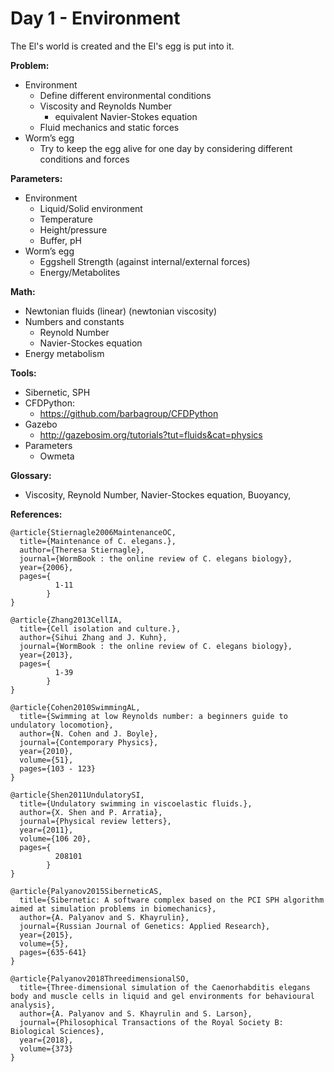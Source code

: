 # Day 1 - Environment

The El's world is created and the El's egg is put into it.


**Problem:**

- Environment
  - Define different environmental conditions
  - Viscosity and Reynolds Number
    - equivalent Navier-Stokes equation
  - Fluid mechanics and static forces
- Worm’s egg
  - Try to keep the egg alive for one day by considering different conditions and forces

**Parameters:**

- Environment
  - Liquid/Solid environment
  - Temperature
  - Height/pressure
  - Buffer, pH
- Worm’s egg
  - Eggshell Strength (against internal/external forces)
  - Energy/Metabolites

**Math:**

* Newtonian fluids (linear) (newtonian viscosity)
* Numbers and constants
  * Reynold Number
  * Navier-Stockes equation
* Energy metabolism

**Tools:**

* Sibernetic, SPH
* CFDPython:
  * https://github.com/barbagroup/CFDPython
* Gazebo
  * http://gazebosim.org/tutorials?tut=fluids&cat=physics
* Parameters
  * Owmeta

**Glossary:**

* Viscosity, Reynold Number, Navier-Stockes equation, Buoyancy,


**References:**

```{bibliography}
@article{Stiernagle2006MaintenanceOC,
  title={Maintenance of C. elegans.},
  author={Theresa Stiernagle},
  journal={WormBook : the online review of C. elegans biology},
  year={2006},
  pages={
          1-11
        }
}

@article{Zhang2013CellIA,
  title={Cell isolation and culture.},
  author={Sihui Zhang and J. Kuhn},
  journal={WormBook : the online review of C. elegans biology},
  year={2013},
  pages={
          1-39
        }
}

@article{Cohen2010SwimmingAL,
  title={Swimming at low Reynolds number: a beginners guide to undulatory locomotion},
  author={N. Cohen and J. Boyle},
  journal={Contemporary Physics},
  year={2010},
  volume={51},
  pages={103 - 123}
}

@article{Shen2011UndulatorySI,
  title={Undulatory swimming in viscoelastic fluids.},
  author={X. Shen and P. Arratia},
  journal={Physical review letters},
  year={2011},
  volume={106 20},
  pages={
          208101
        }
}

@article{Palyanov2015SiberneticAS,
  title={Sibernetic: A software complex based on the PCI SPH algorithm aimed at simulation problems in biomechanics},
  author={A. Palyanov and S. Khayrulin},
  journal={Russian Journal of Genetics: Applied Research},
  year={2015},
  volume={5},
  pages={635-641}
}

@article{Palyanov2018ThreedimensionalSO,
  title={Three-dimensional simulation of the Caenorhabditis elegans body and muscle cells in liquid and gel environments for behavioural analysis},
  author={A. Palyanov and S. Khayrulin and S. Larson},
  journal={Philosophical Transactions of the Royal Society B: Biological Sciences},
  year={2018},
  volume={373}
}

```
